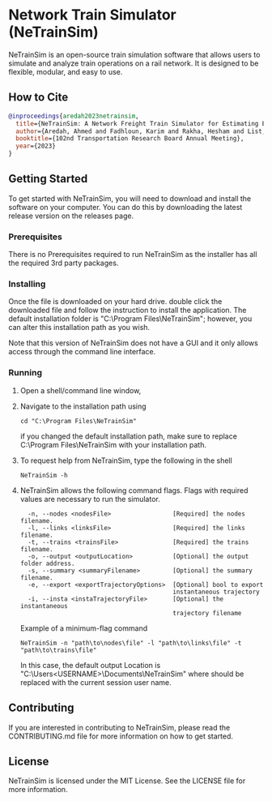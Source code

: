 # Network Train Simulator (NeTrainSim)

NeTrainSim is an open-source train simulation software that allows users to simulate and analyze train operations on a rail network. It is designed to be flexible, modular, and easy to use.

## How to Cite

```bibtex
@inproceedings{aredah2023netrainsim,
  title={NeTrainSim: A Network Freight Train Simulator for Estimating Energy/Fuel Consumption},
  author={Aredah, Ahmed and Fadhloun, Karim and Rakha, Hesham and List, George},
  booktitle={102nd Transportation Research Board Annual Meeting},
  year={2023}
}
```



## Getting Started
To get started with NeTrainSim, you will need to download and install the software on your computer. You can do this by downloading the latest release version on the releases page. 

### Prerequisites
There is no Prerequisites required to run NeTrainSim as the installer has all the required 3rd party packages. 

### Installing
Once the file is downloaded on your hard drive. double click the downloaded file and follow the instruction to install the application. The default installation folder is "C:\Program Files\NeTrainSim"; however, you can alter this installation path as you wish. 

Note that this version of NeTrainSim does not have a GUI and it only allows access through the command line interface.

### Running

1. Open a shell/command line window,

2. Navigate to the installation path using 

   ```shell
   cd "C:\Program Files\NeTrainSim"
   ```

   if you changed the default installation path, make sure to replace C:\Program Files\NeTrainSim with your installation path.

3. To request help from NeTrainSim, type the following in the shell

   ```shell
   NeTrainSim -h
   ```

4. NeTrainSim allows the following command flags. Flags with required values are necessary to run the simulator.  

   ```shell
     -n, --nodes <nodesFile>                 [Required] the nodes filename.
     -l, --links <linksFile>                 [Required] the links filename.
     -t, --trains <trainsFile>               [Required] the trains filename.
     -o, --output <outputLocation>           [Optional] the output folder address.
     -s, --summary <summaryFilename>         [Optional] the summary filename.
     -e, --export <exportTrajectoryOptions>  [Optional] bool to export
                                             instantaneous trajectory
     -i, --insta <instaTrajectoryFile>       [Optional] the instantaneous
                                             trajectory filename
   ```

   Example of a minimum-flag command

   ```shell
   NeTrainSim -n "path\to\nodes\file" -l "path\to\links\file" -t "path\to\trains\file"
   ```

   In this case, the default output Location is "C:\Users\<USERNAME>\Documents\NeTrainSim"  where <USERNAME> should be replaced with the current session user name.

## Contributing

If you are interested in contributing to NeTrainSim, please read the CONTRIBUTING.md file for more information on how to get started.

## License

NeTrainSim is licensed under the MIT License. See the LICENSE file for more information.
